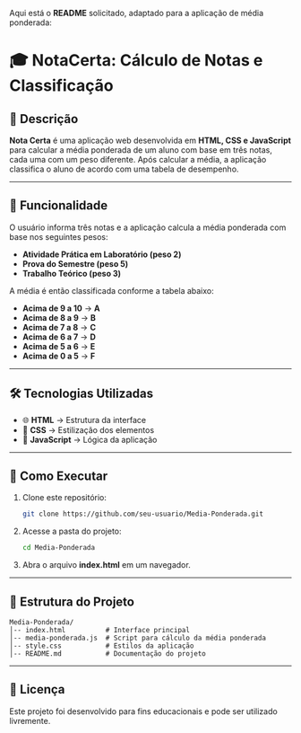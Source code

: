 Aqui está o **README** solicitado, adaptado para a aplicação de média ponderada:

# 🎓 NotaCerta: Cálculo de Notas e Classificação

## 📌 Descrição
**Nota Certa** é uma aplicação web desenvolvida em **HTML, CSS e JavaScript** para calcular a média ponderada de um aluno com base em três notas, cada uma com um peso diferente. Após calcular a média, a aplicação classifica o aluno de acordo com uma tabela de desempenho.

---

## 🎯 Funcionalidade
O usuário informa três notas e a aplicação calcula a média ponderada com base nos seguintes pesos:
- **Atividade Prática em Laboratório (peso 2)**
- **Prova do Semestre (peso 5)**
- **Trabalho Teórico (peso 3)**

A média é então classificada conforme a tabela abaixo:
- **Acima de 9 a 10** → **A**
- **Acima de 8 a 9** → **B**
- **Acima de 7 a 8** → **C**
- **Acima de 6 a 7** → **D**
- **Acima de 5 a 6** → **E**
- **Acima de 0 a 5** → **F**

---

## 🛠 Tecnologias Utilizadas
- 🌐 **HTML** → Estrutura da interface
- 🎨 **CSS** → Estilização dos elementos
- 🚀 **JavaScript** → Lógica da aplicação

---

## 🚀 Como Executar
1. Clone este repositório:
   ```bash
   git clone https://github.com/seu-usuario/Media-Ponderada.git
   ```
2. Acesse a pasta do projeto:
   ```bash
   cd Media-Ponderada
   ```
3. Abra o arquivo **index.html** em um navegador.

---

## 📂 Estrutura do Projeto
```
Media-Ponderada/
│-- index.html          # Interface principal
│-- media-ponderada.js  # Script para cálculo da média ponderada
│-- style.css           # Estilos da aplicação
│-- README.md           # Documentação do projeto
```

---

## 📜 Licença
Este projeto foi desenvolvido para fins educacionais e pode ser utilizado livremente.
